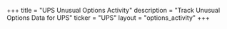 +++
title = "UPS Unusual Options Activity"
description = "Track Unusual Options Data for UPS"
ticker = "UPS"
layout = "options_activity"
+++


